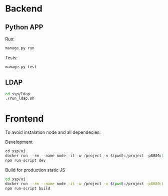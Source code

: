 Backend
=======

Python APP
---------
Run:
```python
manage.py run
```
Tests:
```python
manage.py test
```
LDAP
----
```bash
cd ssp/ldap
./run_ldap.sh
```

Frontend
========

To avoid instalation node and all dependecies:

Development
```python
cd ssp/ui
docker run --rm --name node -it -w /project -v $(pwd):/project -p8080:8080 node:12.16.2-stretch bash
npm run-script dev
```
Build for production static JS
```bash
cd ssp/ui
docker run --rm --name node -it -w /project -v $(pwd):/project -p8080:8080 node:12.16.2-stretch bash
npm run-script build
```